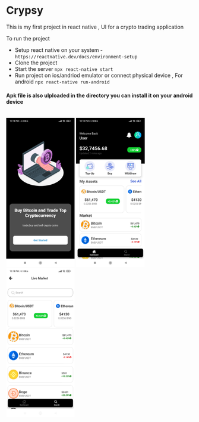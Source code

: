 # Crypsy
This is my first project in react native , UI for a crypto trading application


To run the project
- Setup react native on your system - `https://reactnative.dev/docs/environment-setup`
- Clone the project
-  Start the server `npx react-native start`
- Run project on ios/andriod emulator or connect physical device , For android  `npx react-native run-android`

#### Apk file is also ulploaded in the directory you can install it on your android device
<br/>
<div>
<img src= "https://raw.githubusercontent.com/optimm/Crypsy/master/ss/ss3.jpg" height="400px"/>
<img src= "https://raw.githubusercontent.com/optimm/Crypsy/master/ss/ss2.jpg" height="400px" />
<img src= "https://raw.githubusercontent.com/optimm/Crypsy/master/ss/ss1.jpg" height="400px" />

</div>
